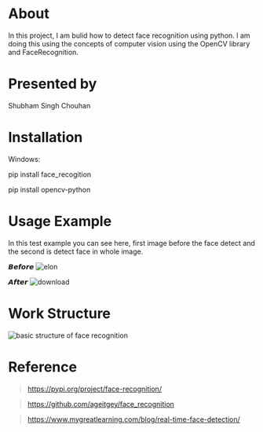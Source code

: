 # About
In this project, I am bulid how to detect face recognition using python. I am doing this using the concepts of computer vision using the OpenCV library and FaceRecognition.

# Presented by
Shubham Singh Chouhan

# Installation
Windows:

  pip install face_recogition
	
  pip install opencv-python
  
# Usage Example
In this test example you can see here, first image before the face detect and the second is detect face in whole image.

𝘽𝙚𝙛𝙤𝙧𝙚
![elon](https://user-images.githubusercontent.com/64628073/131212911-7a03d267-39c1-40c5-9d4b-6d17a540078b.jpg)

𝘼𝙛𝙩𝙚𝙧
![download](https://user-images.githubusercontent.com/64628073/131212926-64fcfa41-a57a-4efb-84ae-b5530ab86620.png)

# Work Structure

![basic structure of face recognition](https://user-images.githubusercontent.com/64628073/131213116-23aa99a6-44d9-42a4-8bfe-6c4afac724d3.png)

# Reference

> https://pypi.org/project/face-recognition/

> https://github.com/ageitgey/face_recognition

> https://www.mygreatlearning.com/blog/real-time-face-detection/


